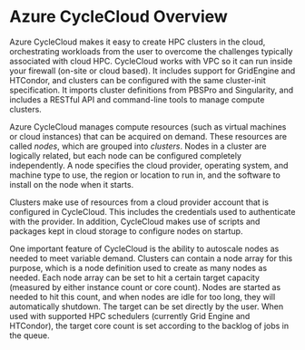 # Azure CycleCloud Overview

Azure CycleCloud makes it easy to create HPC clusters in the cloud, orchestrating workloads from the user to overcome the challenges typically associated with cloud HPC. CycleCloud works with VPC so it can run inside your firewall (on-site or cloud based). It includes support for GridEngine and HTCondor, and clusters can be configured with the same cluster-init specification. It imports cluster definitions from PBSPro and Singularity, and includes a RESTful API and command-line tools to manage compute clusters.

Azure CycleCloud manages compute resources (such as virtual machines or cloud instances) that can be acquired on demand. These resources are called *nodes*, which are grouped into *clusters*. Nodes in a cluster are logically related, but each node can be configured completely independently. A node specifies the cloud provider, operating system, and machine type to use, the region or location to run in, and the software to install on the node when it starts.

Clusters make use of resources from a cloud provider account that is configured in CycleCloud. This includes the credentials used to authenticate with the provider. In addition, CycleCloud makes use of scripts and packages kept in cloud storage to configure nodes on startup.

One important feature of CycleCloud is the ability to autoscale nodes as needed to meet variable demand. Clusters can contain a node array for this purpose, which is a node definition used to create as many nodes as needed. Each node array can be set to hit a certain target capacity (measured by either instance count or core count). Nodes are started as needed to hit this count, and when nodes are idle for too long, they will automatically shutdown. The target can be set directly by the user. When used with supported HPC schedulers (currently Grid Engine and HTCondor), the target core count is set according to the backlog of jobs in the queue.
